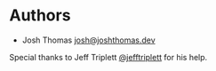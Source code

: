 # Authors

- Josh Thomas <josh@joshthomas.dev>

Special thanks to Jeff Triplett [@jefftriplett](https://github.com/jefftriplett) for his help.
